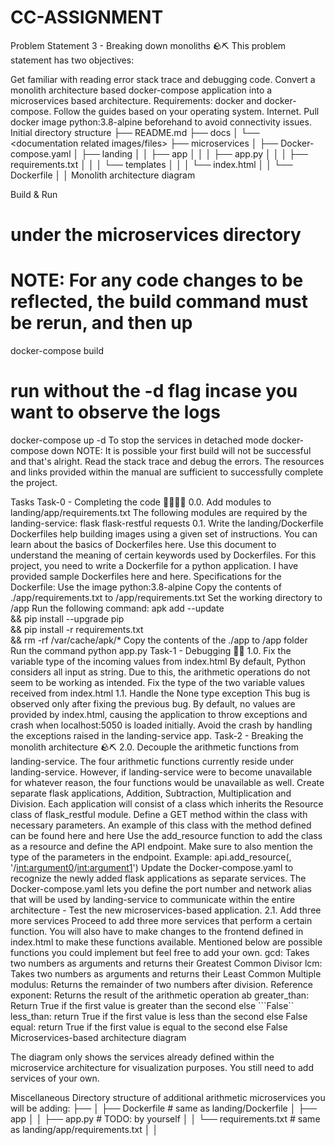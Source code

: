 # CC-ASSIGNMENT
Problem Statement 3 - Breaking down monoliths 🪨⛏️
This problem statement has two objectives:

Get familiar with reading error stack trace and debugging code.
Convert a monolith architecture based docker-compose application into a microservices based architecture.
Requirements:
docker and docker-compose. Follow the guides based on your operating system.
Internet. Pull docker image python:3.8-alpine beforehand to avoid connectivity issues.
Initial directory structure
├── README.md
├── docs
│   └── <documentation related images/files>
├── microservices
│   ├── Docker-compose.yaml
│   ├── landing
│   │   ├── app
│   │   │   ├── app.py
│   │   │   ├── requirements.txt
│   │   │   └── templates
│   │   │       └── index.html
│   │   └── Dockerfile
│   │
Monolith architecture diagram


Build & Run
# under the microservices directory
# NOTE: For any code changes to be reflected, the build command must be rerun, and then up
docker-compose build
# run without the -d flag incase you want to observe the logs
docker-compose up -d
To stop the services in detached mode
docker-compose down
NOTE: It is possible your first build will not be successful and that's alright. Read the stack trace and debug the errors. The resources and links provided within the manual are sufficient to successfully complete the project.

Tasks
Task-0 - Completing the code 👨‍💻👩‍💻
0.0. Add modules to landing/app/requirements.txt
The following modules are required by the landing-service:
flask
flask-restful
requests
0.1. Write the landing/Dockerfile
Dockerfiles help building images using a given set of instructions. You can learn about the basics of Dockerfiles here. Use this document to understand the meaning of certain keywords used by Dockerfiles.
For this project, you need to write a Dockerfile for a python application. I have provided sample Dockerfiles here and here.
Specifications for the Dockerfile:
Use the image python:3.8-alpine
Copy the contents of ./app/requirements.txt to /app/requirements.txt
Set the working directory to /app
Run the following command:
apk add --update \
&& pip install --upgrade pip  \
&& pip install -r requirements.txt \
&& rm -rf /var/cache/apk/*
Copy the contents of the ./app to /app folder
Run the command python app.py
Task-1 - Debugging 🐛🔨
1.0. Fix the variable type of the incoming values from index.html
By default, Python considers all input as string. Due to this, the arithmetic operations do not seem to be working as intended.
Fix the type of the two variable values received from index.html
1.1. Handle the None type exception
This bug is observed only after fixing the previous bug.
By default, no values are provided by index.html, causing the application to throw exceptions and crash when localhost:5050 is loaded initially.
Avoid the crash by handling the exceptions raised in the landing-service app.
Task-2 - Breaking the monolith architecture 🪨⛏️
2.0. Decouple the arithmetic functions from landing-service.
The four arithmetic functions currently reside under landing-service. However, if landing-service were to become unavailable for whatever reason, the four functions would be unavailable as well.
Create separate flask applications, Addition, Subtraction, Multiplication and Division. Each application will consist of a class which inherits the Resource class of flask_restful module.
Define a GET method within the class with necessary parameters. An example of this class with the method defined can be found here and here
Use the add_resource function to add the class as a resource and define the API endpoint. Make sure to also mention the type of the parameters in the endpoint. Example: api.add_resource(<class-name>, '/<int:argument0>/<int:argument1>')
Update the Docker-compose.yaml to recognize the newly added flask applications as separate services. The Docker-compose.yaml lets you define the port number and network alias that will be used by landing-service to communicate within the entire architecture - Test the new microservices-based application.
2.1. Add three more services
Proceed to add three more services that perform a certain function. You will also have to make changes to the frontend defined in index.html to make these functions available. Mentioned below are possible functions you could implement but feel free to add your own.
gcd: Takes two numbers as arguments and returns their Greatest Common Divisor
lcm: Takes two numbers as arguments and returns their Least Common Multiple
modulus: Returns the remainder of two numbers after division. Reference
exponent: Returns the result of the arithmetic operation ab
greater_than: Return True if the first value is greater than the second else ```False``
less_than: return True if the first value is less than the second else False
equal: return True if the first value is equal to the second else False
Microservices-based architecture diagram


The diagram only shows the services already defined within the microservice architecture for visualization purposes. You still need to add services of your own.

Miscellaneous
Directory structure of additional arithmetic microservices you will be adding:
├── <name of the service>
│   ├── Dockerfile           # same as landing/Dockerfile
│   ├── app
│   │   ├── app.py           # TODO: by yourself
│   │   └── requirements.txt # same as landing/app/requirements.txt
│   │  
